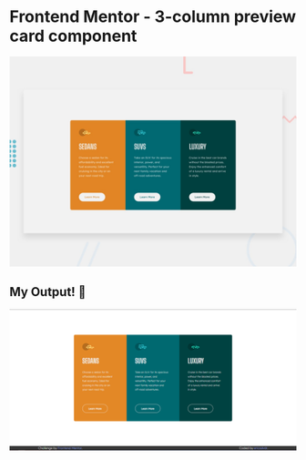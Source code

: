 # Frontend Mentor - 3-column preview card component

![Design preview for the 3-column preview card component coding challenge](./design/desktop-preview.jpg)

## My Output! 👋

![Design preview of my output](./design/my-output.png)

